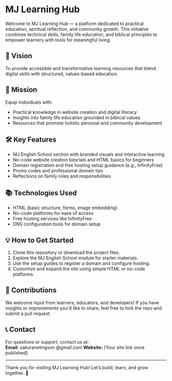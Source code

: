 # MJ Learning Hub

Welcome to MJ Learning Hub — a platform dedicated to practical education, spiritual reflection, and community growth. This initiative combines technical skills, family life education, and biblical principles to empower learners with tools for meaningful living.

## 🌟 Vision
To provide accessible and transformative learning resources that blend digital skills with structured, values-based education.

## 🎯 Mission
Equip individuals with:
- Practical knowledge in website creation and digital literacy
- Insights into family life education grounded in biblical values
- Resources that promote holistic personal and community development

## 🛠️ Key Features
- MJ English School section with branded visuals and interactive learning
- No-code website creation tutorials and HTML basics for beginners
- Domain registration and free hosting setup guidance (e.g., InfinityFree)
- Promo codes and professional domain tips
- Reflections on family roles and responsibilities

## 📚 Technologies Used
- HTML (basic structure, forms, image embedding)
- No-code platforms for ease of access
- Free hosting services like InfinityFree
- DNS configuration tools for domain setup

## 💡 How to Get Started
1. Clone this repository or download the project files.
2. Explore the MJ English School module for starter materials.
3. Use the setup guides to register a domain and configure hosting.
4. Customize and expand the site using simple HTML or no-code platforms.

## 🤝 Contributions
We welcome input from learners, educators, and developers! If you have insights or improvements you'd like to share, feel free to fork the repo and submit a pull request.

## 📞 Contact
For questions or support, contact us at:  
**Email:** sakuranelingson @gmail.com 
**Website:** [Your site link once published]

---

Thank you for visiting MJ Learning Hub! Let’s build, learn, and grow together. 🌱
